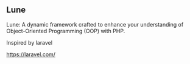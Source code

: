 ## Lune

Lune: A dynamic framework crafted to enhance your
understanding of Object-Oriented Programming (OOP) with PHP.

Inspired by laravel

https://laravel.com/
